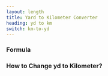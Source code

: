 ```yaml
---
layout: length
title: Yard to Kilometer Converter
heading: yd to km
switch: km-to-yd
---
```


<script>
  selectInput[6].selected = true
  selectOutput[8].selected = true
</script>

### Formula
<p id="formula"></p>

### How to Change yd to Kilometer?
